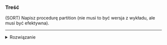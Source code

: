 ### Treść
(SORT)
Napisz procedurę partition (nie musi to być wersja z wykładu, ale musi być efektywna).

------
<details><summary>Rozwiązanie</summary>
<p>

